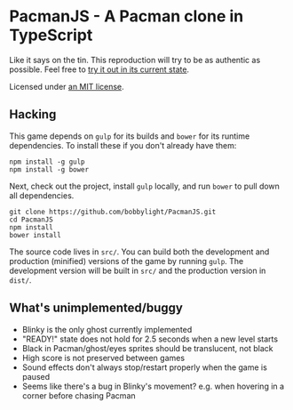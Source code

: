PacmanJS - A Pacman clone in TypeScript
=======================================
Like it says on the tin.  This reproduction will try to be as authentic as
possible.  Feel free to [try it out in its current state](http://bobbylight.github.io/PacmanJS/).

Licensed under [an MIT license](LICENSE.txt).

## Hacking
This game depends on `gulp` for its builds and `bower` for its runtime
dependencies.  To install these if you don't already have them:

```shell
npm install -g gulp
npm install -g bower
```

Next, check out the project, install `gulp` locally, and run `bower` to pull
down all dependencies.

```shell
git clone https://github.com/bobbylight/PacmanJS.git
cd PacmanJS
npm install
bower install
```

The source code lives in `src/`.  You can build both the development and
production (minified) versions of the game by running `gulp`.  The development
version will be built in `src/` and the production version in `dist/`.

## What's unimplemented/buggy

* Blinky is the only ghost currently implemented
* "READY!" state does not hold for 2.5 seconds when a new level starts
* Black in Pacman/ghost/eyes sprites should be translucent, not black
* High score is not preserved between games
* Sound effects don't always stop/restart properly when the game is paused
* Seems like there's a bug in Blinky's movement?  e.g. when hovering in a
  corner before chasing Pacman
